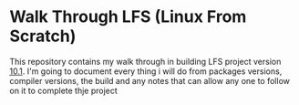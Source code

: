 # Walk Through LFS (Linux From Scratch)
This repository contains my walk through in building LFS project version [10.1](https://www.linuxfromscratch.org/lfs/downloads/stable-systemd/LFS-BOOK-10.1-systemd.pdf).
I'm going to document every thing i will do from packages versions, compiler versions, the build and any notes that can allow any one to follow on it to complete thje project

